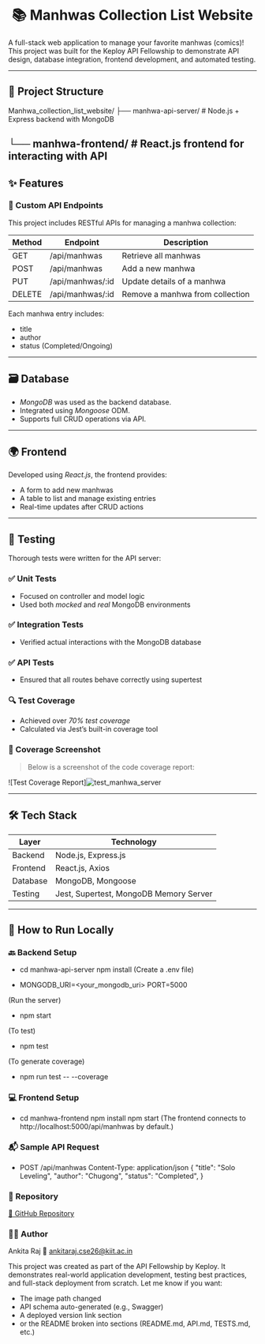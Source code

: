 <h1 align="center">📚 Manhwas Collection List Website</h1>
A full-stack web application to manage your favorite manhwas (comics)! This project was built for the Keploy API Fellowship to demonstrate API design, database integration, frontend development, and automated testing.

---

## 📁 Project Structure

Manhwa_collection_list_website/
├── manhwa-api-server/ # Node.js + Express backend with MongoDB

└── manhwa-frontend/ # React.js frontend for interacting with API
---

## ✨ Features

### 🔧 Custom API Endpoints

This project includes RESTful APIs for managing a manhwa collection:

| Method | Endpoint             | Description                      |
|--------|----------------------|----------------------------------|
| GET    | /api/manhwas       | Retrieve all manhwas             |
| POST   | /api/manhwas       | Add a new manhwa                 |
| PUT    | /api/manhwas/:id   | Update details of a manhwa       |
| DELETE | /api/manhwas/:id   | Remove a manhwa from collection  |

Each manhwa entry includes:
- title
- author
- status (Completed/Ongoing)

---

## 🗃 Database

- *MongoDB* was used as the backend database.
- Integrated using *Mongoose* ODM.
- Supports full CRUD operations via API.

---

## 🌍 Frontend

Developed using *React.js*, the frontend provides:

- A form to add new manhwas
- A table to list and manage existing entries
- Real-time updates after CRUD actions

---

## 🧪 Testing

Thorough tests were written for the API server:

### ✅ Unit Tests
- Focused on controller and model logic
- Used both *mocked* and *real* MongoDB environments

### ✅ Integration Tests
- Verified actual interactions with the MongoDB database

### ✅ API Tests
- Ensured that all routes behave correctly using supertest

### 🔍 Test Coverage

- Achieved over *70% test coverage*
- Calculated via Jest’s built-in coverage tool

### 📸 Coverage Screenshot

> Below is a screenshot of the code coverage report:

![Test Coverage Report]![test_manhwa_server](https://github.com/user-attachments/assets/6eaac0bd-9bb8-472a-a0fd-6847185e0697)


---

## 🛠 Tech Stack

| Layer      | Technology                |
|------------|---------------------------|
| Backend    | Node.js, Express.js       |
| Frontend   | React.js, Axios           |
| Database   | MongoDB, Mongoose         |
| Testing    | Jest, Supertest, MongoDB Memory Server |

---

## 🚀 How to Run Locally

### 🔙 Backend Setup

- cd manhwa-api-server
  npm install
(Create a .env file)

- MONGODB_URI=<your_mongodb_uri>
  PORT=5000
  
(Run the server)
- npm start
  
(To test)
- npm test
  
(To generate coverage)
- npm run test -- --coverage

  
### 💻 Frontend Setup
- cd manhwa-frontend
  npm install
  npm start
(The frontend connects to http://localhost:5000/api/manhwas by default.)

### 📬 Sample API Request
- POST /api/manhwas
  Content-Type: application/json
  {
    "title": "Solo Leveling",
    "author": "Chugong",
    "status": "Completed",
  }
  
### 📂 Repository
[🔗 GitHub Repository](https://github.com/Ankitaraj15/Manhwa_collection_list_website)

### 👩‍💻 Author
Ankita Raj
📧 ankitaraj.cse26@kiit.ac.in

This project was created as part of the API Fellowship by Keploy. It demonstrates real-world application development, testing best practices, and full-stack deployment from scratch.
Let me know if you want:
- The image path changed
- API schema auto-generated (e.g., Swagger)
- A deployed version link section  
- or the README broken into sections (README.md, API.md, TESTS.md, etc.)
